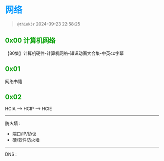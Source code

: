 # <font color=#0099ff> **网络** </font>

> `@think3r` 2024-09-23 22:58:25

## <font color=#009A000> 0x00 计算机网络</font>

【80集】计算机硬件-计算机网络-知识动画大合集-中英cc字幕

## <font color=#009A000> 0x01 </font>

网络书籍

## <font color=#009A000> 0x02 </font>

HCIA --> HCIP --> HCIE

---

防火墙 :

- 端口/IP/协议
- 硬/软件防火墙

---

DNS :

